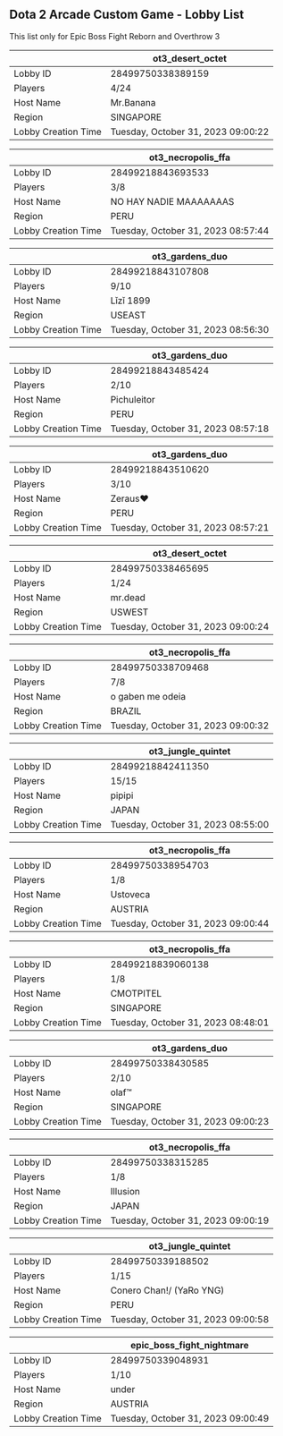 ## Dota 2 Arcade Custom Game - Lobby List

This list only for Epic Boss Fight Reborn and Overthrow 3

|  | ot3_desert_octet |
| ------ | ------ |
| Lobby ID | 28499750338389159 |
| Players | 4/24 |
| Host Name | Mr.Banana |
| Region | SINGAPORE |
| Lobby Creation Time | Tuesday, October 31, 2023 09:00:22 |


|  | ot3_necropolis_ffa |
| ------ | ------ |
| Lobby ID | 28499218843693533 |
| Players | 3/8 |
| Host Name | NO HAY NADIE MAAAAAAAS |
| Region | PERU |
| Lobby Creation Time | Tuesday, October 31, 2023 08:57:44 |


|  | ot3_gardens_duo |
| ------ | ------ |
| Lobby ID | 28499218843107808 |
| Players | 9/10 |
| Host Name | Lǐzǐ 1899 |
| Region | USEAST |
| Lobby Creation Time | Tuesday, October 31, 2023 08:56:30 |


|  | ot3_gardens_duo |
| ------ | ------ |
| Lobby ID | 28499218843485424 |
| Players | 2/10 |
| Host Name | Pichuleitor |
| Region | PERU |
| Lobby Creation Time | Tuesday, October 31, 2023 08:57:18 |


|  | ot3_gardens_duo |
| ------ | ------ |
| Lobby ID | 28499218843510620 |
| Players | 3/10 |
| Host Name | Zeraus♥ |
| Region | PERU |
| Lobby Creation Time | Tuesday, October 31, 2023 08:57:21 |


|  | ot3_desert_octet |
| ------ | ------ |
| Lobby ID | 28499750338465695 |
| Players | 1/24 |
| Host Name | mr.dead |
| Region | USWEST |
| Lobby Creation Time | Tuesday, October 31, 2023 09:00:24 |


|  | ot3_necropolis_ffa |
| ------ | ------ |
| Lobby ID | 28499750338709468 |
| Players | 7/8 |
| Host Name | o gaben me odeia |
| Region | BRAZIL |
| Lobby Creation Time | Tuesday, October 31, 2023 09:00:32 |


|  | ot3_jungle_quintet |
| ------ | ------ |
| Lobby ID | 28499218842411350 |
| Players | 15/15 |
| Host Name | pipipi |
| Region | JAPAN |
| Lobby Creation Time | Tuesday, October 31, 2023 08:55:00 |


|  | ot3_necropolis_ffa |
| ------ | ------ |
| Lobby ID | 28499750338954703 |
| Players | 1/8 |
| Host Name | Ustoveca |
| Region | AUSTRIA |
| Lobby Creation Time | Tuesday, October 31, 2023 09:00:44 |


|  | ot3_necropolis_ffa |
| ------ | ------ |
| Lobby ID | 28499218839060138 |
| Players | 1/8 |
| Host Name | CMOTPITEL |
| Region | SINGAPORE |
| Lobby Creation Time | Tuesday, October 31, 2023 08:48:01 |


|  | ot3_gardens_duo |
| ------ | ------ |
| Lobby ID | 28499750338430585 |
| Players | 2/10 |
| Host Name | olaf™ |
| Region | SINGAPORE |
| Lobby Creation Time | Tuesday, October 31, 2023 09:00:23 |


|  | ot3_necropolis_ffa |
| ------ | ------ |
| Lobby ID | 28499750338315285 |
| Players | 1/8 |
| Host Name | Illusion |
| Region | JAPAN |
| Lobby Creation Time | Tuesday, October 31, 2023 09:00:19 |


|  | ot3_jungle_quintet |
| ------ | ------ |
| Lobby ID | 28499750339188502 |
| Players | 1/15 |
| Host Name | Conero Chan!/ (YaRo YNG) |
| Region | PERU |
| Lobby Creation Time | Tuesday, October 31, 2023 09:00:58 |


|  | epic_boss_fight_nightmare |
| ------ | ------ |
| Lobby ID | 28499750339048931 |
| Players | 1/10 |
| Host Name | under |
| Region | AUSTRIA |
| Lobby Creation Time | Tuesday, October 31, 2023 09:00:49 |


